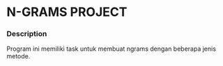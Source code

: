 # N-GRAMS PROJECT

### Description
Program ini memiliki task untuk membuat ngrams dengan beberapa jenis metode.
